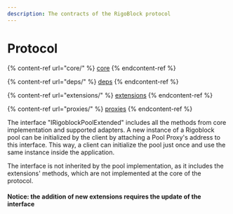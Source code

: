 ```yaml
---
description: The contracts of the RigoBlock protocol
---
```


# Protocol

{% content-ref url="core/" %}
[core](core/)
{% endcontent-ref %}

{% content-ref url="deps/" %}
[deps](deps/)
{% endcontent-ref %}

{% content-ref url="extensions/" %}
[extensions](extensions/)
{% endcontent-ref %}

{% content-ref url="proxies/" %}
[proxies](proxies/)
{% endcontent-ref %}

The interface "IRigoblockPoolExtended" includes all the methods from core implementation and supported adapters. A new instance of a Rigoblock pool can be initialized by the client by attaching a Pool Proxy's address to this interface. This way, a client can initialize the pool just once and use the same instance inside the application.

The interface is not inherited by the pool implementation, as it includes the extensions' methods, which are not implemented at the core of the protocol.

#### Notice: the addition of new extensions requires the update of the interface
